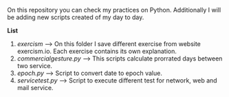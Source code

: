 On this repository you can check my practices on Python. Additionally I will be adding new scripts created of my day to day.

**List**
1. *exercism* --> On this folder I save different exercise from website exercism.io. Each exercise contains its own explanation.
2. *commercialgesture.py* --> This scripts calculate prorrated days between two service. 
3. *epoch.py* --> Script to convert date to epoch value.
4. *servicetest.py* --> Script to execute different test for network, web and mail service.
